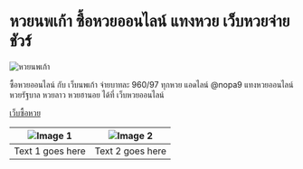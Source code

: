 # หวยนพเก้า ซื้อหวยออนไลน์ แทงหวย เว็บหวยจ่ายชัวร์

![หวยนพเก้า](https://nopa9.com/wp-content/uploads/2023/10/profile-01-nd-png.png)

ซื้อหวยออนไลน์ กับ เว็บนพเก้า จ่ายบาทละ 960/97 ทุกหวย แอดไลน์ @nopa9 แทงหวยออนไลน์ หวยรัฐบาล หวยลาว หวยฮานอย ได้ที่ เว็บหวยออนไลน์

[เว็บซื้อหวย](https://nopa9.com/)


| ![Image 1](https://th-test-11.slatic.net/p/6a78913c131cfcd539813bd4b7c42459.png) | ![Image 2](https://th-test-11.slatic.net/p/6a78913c131cfcd539813bd4b7c42459.png) |
|:-----------------------:|:-----------------------:|
|      Text 1 goes here   |      Text 2 goes here   |
